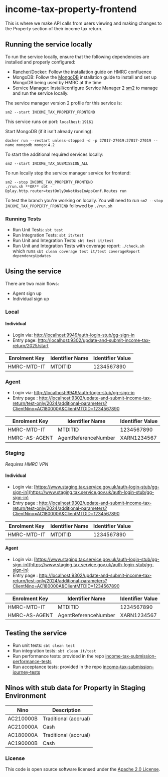 
# income-tax-property-frontend

This is where we make API calls from users viewing and making changes to the Property section of their income tax return.

## Running the service locally

To run the service locally, ensure that the following dependencies are installed and properly configured:

- Rancher/Docker: Follow the installation guide on HMRC confluence
- MongoDB: Follow the [MongoDB](https://docs.mongodb.com/manual/installation/) installation guide to install and set up MongoDB being used by HMRC at the time
- Service Manager: Install/configure Service Manager 2 [sm2](https://github.com/hmrc/sm2) to manage and run the service locally.

The service manager version 2 profile for this service is:

    sm2 --start INCOME_TAX_PROPERTY_FRONTEND

This service runs on port: `localhost:19161`

Start MongoDB (if it isn't already running):

    docker run --restart unless-stopped -d -p 27017-27019:27017-27019 --name mongodb mongo:4.2

To start the additional required services locally:

    sm2 --start INCOME_TAX_SUBMISSION_ALL

To run locally stop the service manager service for frontend:

    sm2 --stop INCOME_TAX_PROPERTY_FRONTEND
    ./run.sh **OR** sbt -Dplay.http.router=testOnlyDoNotUseInAppConf.Routes run

To test the branch you're working on locally. You will need to run `sm2 --stop INCOME_TAX_PROPERTY_FRONTEND` followed by
`./run.sh`

### Running Tests

- Run Unit Tests:  `sbt test`
- Run Integration Tests: `sbt it/test`
- Run Unit and Integration Tests: `sbt test it/test`
- Run Unit and Integration Tests with coverage report: `./check.sh`<br/>
  which runs `sbt clean coverage test it/test coverageReport dependencyUpdates`
  
## Using the service

There are two main flows:

* Agent sign up
* Individual sign up

### Local

#### Individual
* Login via: [http://localhost:9949/auth-login-stub/gg-sign-in](http://localhost:9949/auth-login-stub/gg-sign-in)
* Entry page: [http://localhost:9302/update-and-submit-income-tax-return/2025/start](http://localhost:9302/update-and-submit-income-tax-return/2025/start)

| Enrolment Key | Identifier Name | Identifier Value |
|---------------|-----------------|------------------|
| HMRC-MTD-IT   | MTDITID         | 1234567890       |


### Agent 
* Login via: [http://localhost:9949/auth-login-stub/gg-sign-in](http://localhost:9949/auth-login-stub/gg-sign-in)
* Entry page : [http://localhost:9302/update-and-submit-income-tax-return/test-only/2024/additional-parameters?ClientNino=AC180000A&ClientMTDID=1234567890](http://localhost:9302/update-and-submit-income-tax-return/test-only/2024/additional-parameters?ClientNino=AC180000A&ClientMTDID=1234567890)

| Enrolment Key  | Identifier Name      | Identifier Value	 |
|----------------|----------------------|-------------------|
| HMRC-MTD-IT    | MTDITID              | 1234567890        |
| HMRC-AS-AGENT  | AgentReferenceNumber | XARN1234567       |

### Staging

*Requires HMRC VPN*

#### Individual
* Login via: [https://www.staging.tax.service.gov.uk/auth-login-stub/gg-sign-in](https://www.staging.tax.service.gov.uk/auth-login-stub/gg-sign-in)
* Entry page : [http://localhost:9302/update-and-submit-income-tax-return/test-only/2024/additional-parameters?ClientNino=AC180000A&ClientMTDID=1234567890](http://localhost:9302/update-and-submit-income-tax-return/test-only/2024/additional-parameters?ClientNino=AC180000A&ClientMTDID=1234567890)

| Enrolment Key | Identifier Name | Identifier Value |
|---------------|-----------------|------------------|
| HMRC-MTD-IT   | MTDITID         | 1234567890       |

#### Agent
* Login via: [https://www.staging.tax.service.gov.uk/auth-login-stub/gg-sign-in](https://www.staging.tax.service.gov.uk/auth-login-stub/gg-sign-in)
* Entry page : [http://localhost:9302/update-and-submit-income-tax-return/test-only/2024/additional-parameters?ClientNino=AC180000A&ClientMTDID=1234567890](http://localhost:9302/update-and-submit-income-tax-return/test-only/2024/additional-parameters?ClientNino=AC180000A&ClientMTDID=1234567890)

| Enrolment Key  | Identifier Name      | Identifier Value	 |
|----------------|----------------------|-------------------|
| HMRC-MTD-IT    | MTDITID              | 1234567890        |
| HMRC-AS-AGENT  | AgentReferenceNumber | XARN1234567       |


## Testing the service

* Run unit tests: `sbt clean test`
* Run integration tests: `sbt clean it/test`
* Run performance tests: provided in the repo [income-tax-submission-performance-tests](https://github.com/hmrc/income-tax-submission-performance-tests)
* Run acceptance tests: provided in the repo [income-tax-submission-journey-tests](https://github.com/hmrc/income-tax-submission-journey-tests)

## Ninos with stub data for Property in Staging Environment

| Nino      | Description           |
|-----------|-----------------------|
| AC210000B | Traditional (accrual) |
| AC210000A | Cash                  |
| AC180000A | Traditional (accrual) | 
| AC190000B | Cash                  |

### License

This code is open source software licensed under the [Apache 2.0 License]("http://www.apache.org/licenses/LICENSE-2.0.html").
